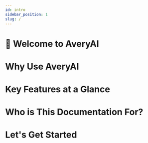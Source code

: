 ```yaml
---
id: intro
sidebar_position: 1
slug: /
---
```


# 👋 Welcome to AveryAI


# Why Use AveryAI


# Key Features at a Glance


# Who is This Documentation For?


# Let's Get Started

